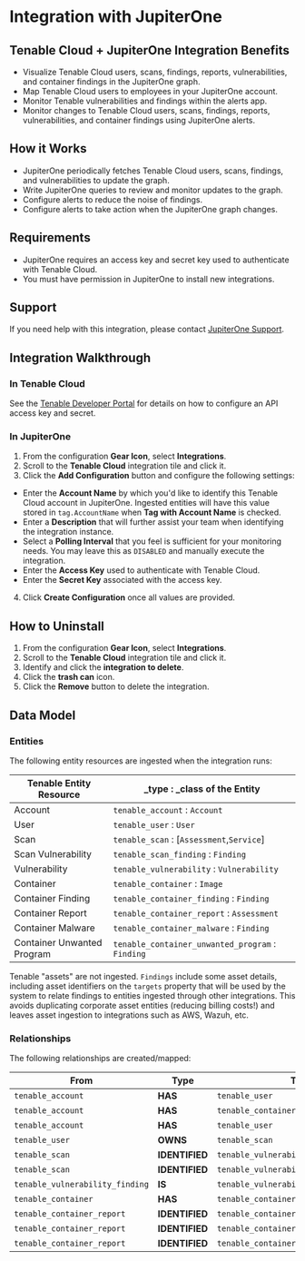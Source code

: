 # Integration with JupiterOne

## Tenable Cloud + JupiterOne Integration Benefits

- Visualize Tenable Cloud users, scans, findings, reports, vulnerabilities, and
  container findings in the JupiterOne graph.
- Map Tenable Cloud users to employees in your JupiterOne account.
- Monitor Tenable vulnerabilities and findings within the alerts app.
- Monitor changes to Tenable Cloud users, scans, findings, reports,
  vulnerabilities, and container findings using JupiterOne alerts.

## How it Works

- JupiterOne periodically fetches Tenable Cloud users, scans, findings, and 
vulnerabilities to update the graph.
- Write JupiterOne queries to review and monitor updates to the graph.
- Configure alerts to reduce the noise of findings.
- Configure alerts to take action when the JupiterOne graph changes.

## Requirements

- JupiterOne requires an access key and secret key used to authenticate with 
Tenable Cloud. 
- You must have permission in JupiterOne to install new integrations.

## Support

If you need help with this integration, please contact
[JupiterOne Support](https://support.jupiterone.io).

## Integration Walkthrough

### In Tenable Cloud

See the [Tenable Developer Portal](https://developer.tenable.com/) for details
on how to configure an API access key and secret.

### In JupiterOne

1. From the configuration **Gear Icon**, select **Integrations**.
2. Scroll to the **Tenable Cloud** integration tile and click it.
3. Click the **Add Configuration** button and configure the following settings:
- Enter the **Account Name** by which you'd like to identify this Tenable Cloud
   account in JupiterOne. Ingested entities will have this value stored in
   `tag.AccountName` when **Tag with Account Name** is checked.
- Enter a **Description** that will further assist your team when identifying
   the integration instance.
- Select a **Polling Interval** that you feel is sufficient for your monitoring
   needs. You may leave this as `DISABLED` and manually execute the integration.
- Enter the **Access Key** used to authenticate with Tenable Cloud.
- Enter the **Secret Key** associated with the access key.
4. Click **Create Configuration** once all values are provided.

## How to Uninstall

1. From the configuration **Gear Icon**, select **Integrations**.
2. Scroll to the **Tenable Cloud** integration tile and click it.
3. Identify and click the **integration to delete**.
4. Click the **trash can** icon.
5. Click the **Remove** button to delete the integration.

## Data Model

### Entities

The following entity resources are ingested when the integration runs:

| Tenable Entity Resource    | \_type : \_class of the Entity                   |
| -------------------------- | ------------------------------------------------ |
| Account                    | `tenable_account` : `Account`                    |
| User                       | `tenable_user` : `User`                          |
| Scan                       | `tenable_scan` : \[`Assessment`,`Service`\]      |
| Scan Vulnerability         | `tenable_scan_finding` : `Finding`               |
| Vulnerability              | `tenable_vulnerability` : `Vulnerability`        |
| Container                  | `tenable_container` : `Image`                    |
| Container Finding          | `tenable_container_finding` : `Finding`          |
| Container Report           | `tenable_container_report` : `Assessment`        |
| Container Malware          | `tenable_container_malware` : `Finding`          |
| Container Unwanted Program | `tenable_container_unwanted_program` : `Finding` |

Tenable "assets" are not ingested. `Findings` include some asset details,
including asset identifiers on the `targets` property that will be used by the
system to relate findings to entities ingested through other integrations. This
avoids duplicating corporate asset entities (reducing billing costs!) and leaves
asset ingestion to integrations such as AWS, Wazuh, etc.

### Relationships

The following relationships are created/mapped:

| From                            | Type           | To                                   |
| ------------------------------- | -------------- | ------------------------------------ |
| `tenable_account`               | **HAS**        | `tenable_user`                       |
| `tenable_account`               | **HAS**        | `tenable_container`                  |
| `tenable_account`               | **HAS**        | `tenable_user`                       |
| `tenable_user`                  | **OWNS**       | `tenable_scan`                       |
| `tenable_scan`                  | **IDENTIFIED** | `tenable_vulnerability`              |
| `tenable_scan`                  | **IDENTIFIED** | `tenable_vulnerability_finding`      |
| `tenable_vulnerability_finding` | **IS**         | `tenable_vulnerability`              |
| `tenable_container`             | **HAS**        | `tenable_container_report`           |
| `tenable_container_report`      | **IDENTIFIED** | `tenable_container_finding`          |
| `tenable_container_report`      | **IDENTIFIED** | `tenable_container_malware`          |
| `tenable_container_report`      | **IDENTIFIED** | `tenable_container_unwanted_program` |

[1]: https://www.tenable.com/products/tenable-io
[2]: https://developer.tenable.com
